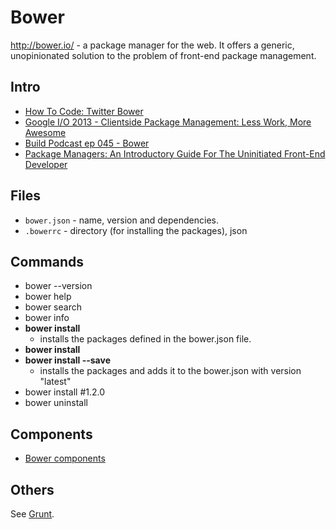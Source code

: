 # Bower

http://bower.io/ - a package manager for the web. It offers a generic, unopinionated solution to the problem of front-end package management.

## Intro
* [How To Code: Twitter Bower](https://www.youtube.com/watch?v=Rx_0-0vF-AE)
* [Google I/O 2013 - Clientside Package Management: Less Work, More Awesome](https://www.youtube.com/watch?v=o9Xo_WFAyqg)
* [Build Podcast ep 045 - Bower](https://github.com/sayanee/Build-Podcast/tree/master/045-bower)
* [Package Managers: An Introductory Guide For The Uninitiated Front-End Developer](http://tech.pro/tutorial/1190/package-managers-an-introductory-guide-for-the-uninitiated-front-end-developer)

## Files
* ``bower.json`` - name, version and dependencies.
* ``.bowerrc`` - directory (for installing the packages), json

## Commands
* bower --version
* bower help
* bower search <package>
* bower info <package>
* **bower install**
    * installs the packages defined in the bower.json file.
* **bower install <package>**
* **bower install <package> --save**
    * installs the packages and adds it to the bower.json with version "latest"
* bower install <package>#1.2.0
* bower uninstall <package>

## Components
* [Bower components](http://sindresorhus.com/bower-components/)

## Others
See [Grunt](Grunt.md).

